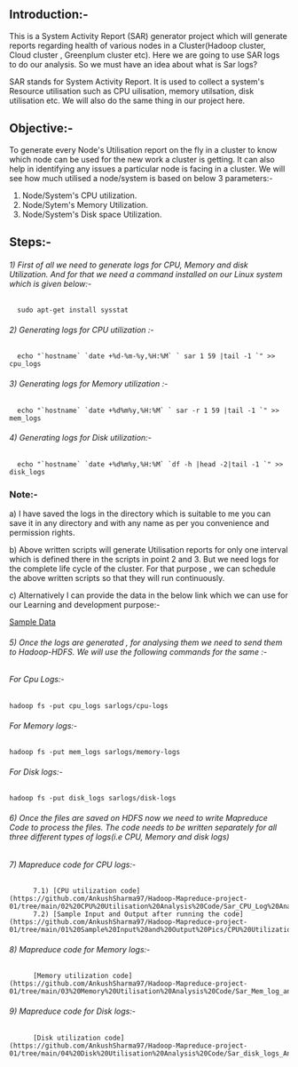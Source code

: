 ## Introduction:-
This is a System Activity Report (SAR) generator project which will generate  reports regarding health of various nodes in a Cluster(Hadoop cluster, Cloud cluster , Greenplum cluster etc).
Here we are going to use SAR logs to do our analysis. So we must have an idea about what is Sar logs?

SAR stands for System Activity Report. It is used to collect a system's Resource utilisation such as CPU uilisation, memory utilsation, disk utilisation etc. We will also do
the same thing in our project here.

## Objective:- 
To generate every Node's Utilisation report on the fly in a cluster to know which node can be used for the new work a cluster is getting. It can also help in identifying any issues a particular node is facing in a cluster. We will see how much utilised a node/system is based on below 3 parameters:-
  1) Node/System's CPU utilization.
  2) Node/Sytem's Memory Utilization.
  3) Node/System's Disk space Utilization.
 
## Steps:- 
###### 1) First of all we need to generate logs for CPU, Memory and disk Utilization. And for that we need a command installed on our Linux system which is given below:-
      sudo apt-get install sysstat
       
###### 2) Generating logs for CPU utilization :- 
      echo "`hostname` `date +%d-%m-%y,%H:%M` ` sar 1 59 |tail -1 `" >> cpu_logs
   
###### 3) Generating logs for Memory utilization :-
      echo "`hostname` `date +%d%m%y,%H:%M` ` sar -r 1 59 |tail -1 `" >> mem_logs
      
###### 4) Generating logs for Disk utilization:-
      echo "`hostname` `date +%d%m%y,%H:%M` `df -h |head -2|tail -1 `" >> disk_logs
     
### Note:- 
a) I have saved the logs in the directory which is suitable to me you can save it in any directory and with any name as per you convenience and permission rights.

b) Above written scripts will generate Utilisation reports for only one interval which is defined there in the scripts in point 2 and 3. But we need logs for the complete life cycle of the cluster. For that purpose , we can schedule the above written scripts so that they will run continuously.

c) Alternatively I can provide the data in the below link which we can use for our Learning and development purpose:-

   [Sample Data](https://github.com/AnkushSharma97/Hadoop-Mapreduce-project-01/tree/main/Sample%20Data)

###### 5) Once the logs are generated , for analysing them we need to send them to Hadoop-HDFS. We will use the following commands for the same :-
###### For Cpu Logs:-
    hadoop fs -put cpu_logs sarlogs/cpu-logs
  
###### For Memory logs:-
    hadoop fs -put mem_logs sarlogs/memory-logs

###### For Disk logs:-
    hadoop fs -put disk_logs sarlogs/disk-logs
 
###### 6) Once the files are saved on HDFS now we need to write Mapreduce Code  to process the files. The code needs to be written separately for all three different types of logs(i.e CPU, Memory and disk logs)
 
###### 7) Mapreduce code for CPU logs:-
          7.1) [CPU utilization code](https://github.com/AnkushSharma97/Hadoop-Mapreduce-project-01/tree/main/02%20CPU%20Utilisation%20Analysis%20Code/Sar_CPU_Log%20Analysis)
          7.2) [Sample Input and Output after running the code](https://github.com/AnkushSharma97/Hadoop-Mapreduce-project-01/tree/main/01%20Sample%20Input%20and%20Output%20Pics/CPU%20Utilization%20Input%20and%20Output%20Pics)
 
###### 8) Mapreduce code for Memory logs:-
          [Memory utilization code](https://github.com/AnkushSharma97/Hadoop-Mapreduce-project-01/tree/main/03%20Memory%20Utilisation%20Analysis%20Code/Sar_Mem_log_analysis)
 
###### 9) Mapreduce code for Disk logs:-
          [Disk utilization code](https://github.com/AnkushSharma97/Hadoop-Mapreduce-project-01/tree/main/04%20Disk%20Utilisation%20Analysis%20Code/Sar_disk_logs_Analysis)
          

 
 

